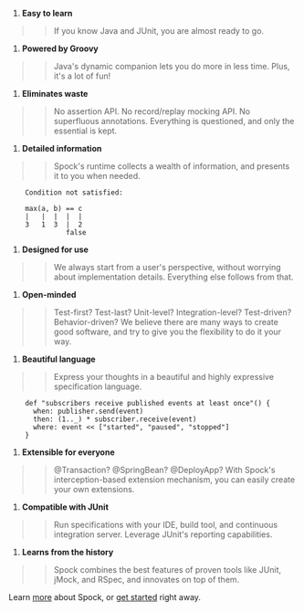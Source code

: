   1. **Easy to learn**
> > If you know Java and JUnit, you are almost ready to go.
  1. **Powered by Groovy**
> > Java's dynamic companion lets you do more in less time. Plus, it's a lot of fun!
  1. **Eliminates waste**
> > No assertion API. No record/replay mocking API. No superfluous annotations. Everything is questioned, and only the essential is kept.
  1. **Detailed information**
> > Spock's runtime collects a wealth of information, and presents it to you when needed.
```
    Condition not satisfied:

    max(a, b) == c
    |   |  |  |  |
    3   1  3  |  2
              false
```
  1. **Designed for use**
> > We always start from a user's perspective, without worrying about implementation details. Everything else follows from that.
  1. **Open-minded**
> > Test-first? Test-last? Unit-level? Integration-level? Test-driven? Behavior-driven? We believe there are many ways to create good software, and try to give you the flexibility to do it your way.
  1. **Beautiful language**
> > Express your thoughts in a beautiful and highly expressive specification language.
```
    def "subscribers receive published events at least once"() {
      when: publisher.send(event)
      then: (1.._) * subscriber.receive(event)
      where: event << ["started", "paused", "stopped"]
    }
```
  1. **Extensible for everyone**
> > @Transaction? @SpringBean? @DeployApp? With Spock's interception-based extension mechanism, you can easily create your own extensions.
  1. **Compatible with JUnit**
> > Run specifications with your IDE, build tool, and continuous integration server. Leverage JUnit's reporting capabilities.
  1. **Learns from the history**
> > Spock combines the best features of proven tools like JUnit, jMock, and RSpec, and innovates on top of them.

Learn [more](SpockBasics.md) about Spock, or [get started](GettingStarted.md) right away.